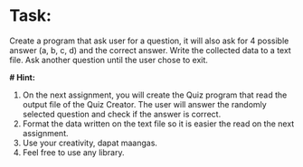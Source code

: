 # Task:
Create a program that ask user for a question, it will also ask for 4 possible answer (a, b, c, d) and the correct answer.
Write the collected data to a text file. 
Ask another question until the user chose to exit.

**# Hint:**
1. On the next assignment, you will create the Quiz program that read the output file of the Quiz Creator. The user will answer the randomly selected question and check if the answer is correct.
2. Format the data written on the text file so it is easier the read on the next assignment.
3. Use your creativity, dapat maangas.
4. Feel free to use any library.


